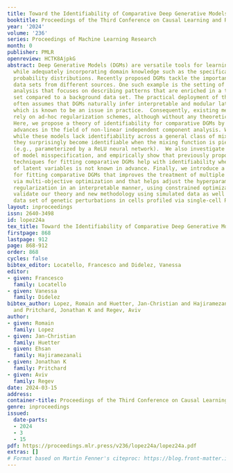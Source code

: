 ```yaml
---
title: Toward the Identifiability of Comparative Deep Generative Models
booktitle: Proceedings of the Third Conference on Causal Learning and Reasoning
year: '2024'
volume: '236'
series: Proceedings of Machine Learning Research
month: 0
publisher: PMLR
openreview: HCTK8AjpkG
abstract: Deep Generative Models (DGMs) are versatile tools for learning data representations
  while adequately incorporating domain knowledge such as the specification of conditional
  probability distributions. Recently proposed DGMs tackle the important task of comparing
  data sets from different sources. One such example is the setting of contrastive
  analysis that focuses on describing patterns that are enriched in a target data
  set compared to a background data set. The practical deployment of those models
  often assumes that DGMs naturally infer interpretable and modular latent representations,
  which is known to be an issue in practice.  Consequently, existing methods often
  rely on ad-hoc regularization schemes, although without any theoretical grounding.
  Here, we propose a theory of identifiability for comparative DGMs by extending recent
  advances in the field of non-linear independent component analysis. We show that,
  while these models lack identifiability across a general class of mixing functions,
  they surprisingly become identifiable when the mixing function is piece-wise affine
  (e.g., parameterized by a ReLU neural network).  We also investigate the impact
  of model misspecification, and empirically show that previously proposed regularization
  techniques for fitting comparative DGMs help with identifiability when the number
  of latent variables is not known in advance. Finally, we introduce a novel methodology
  for fitting comparative DGMs that improves the treatment of multiple data sources
  via multi-objective optimization and that helps adjust the hyperparameter for the
  regularization in an interpretable manner, using constrained optimization. We empirically
  validate our theory and new methodology using simulated data as well as a recent
  data set of genetic perturbations in cells profiled via single-cell RNA sequencing.
layout: inproceedings
issn: 2640-3498
id: lopez24a
tex_title: Toward the Identifiability of Comparative Deep Generative Models
firstpage: 868
lastpage: 912
page: 868-912
order: 868
cycles: false
bibtex_editor: Locatello, Francesco and Didelez, Vanessa
editor:
- given: Francesco
  family: Locatello
- given: Vanessa
  family: Didelez
bibtex_author: Lopez, Romain and Huetter, Jan-Christian and Hajiramezanali, Ehsan
  and Pritchard, Jonathan K and Regev, Aviv
author:
- given: Romain
  family: Lopez
- given: Jan-Christian
  family: Huetter
- given: Ehsan
  family: Hajiramezanali
- given: Jonathan K
  family: Pritchard
- given: Aviv
  family: Regev
date: 2024-03-15
address:
container-title: Proceedings of the Third Conference on Causal Learning and Reasoning
genre: inproceedings
issued:
  date-parts:
  - 2024
  - 3
  - 15
pdf: https://proceedings.mlr.press/v236/lopez24a/lopez24a.pdf
extras: []
# Format based on Martin Fenner's citeproc: https://blog.front-matter.io/posts/citeproc-yaml-for-bibliographies/
---
```

